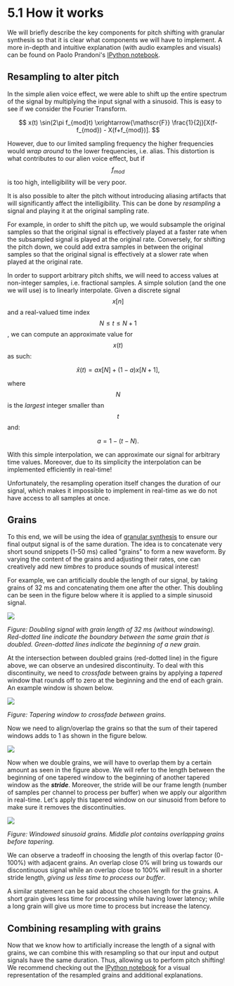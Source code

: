 # 5.1 How it works

We will briefly describe the key components for pitch shifting with granular synthesis so 
that it is clear what components we will have to implement. A more in-depth and intuitive 
explanation \(with audio examples and visuals\) can be found on Paolo Prandoni's 
[IPython notebook](https://github.com/prandoni/COM303-Py3/blob/master/VoiceTransformer/VoiceTransformer.ipynb).

## Resampling to alter pitch <a id="alter_pitch"></a>

In the simple alien voice effect, we were able to shift up the entire spectrum of the signal 
by multiplying the input signal with a sinusoid. This is easy to see if we consider the 
Fourier Transform.

$$
x(t) \sin(2\pi f_{mod}t) \xrightarrow{\mathscr{F}} \frac{1}{2j}[X(f-f_{mod}) - X(f+f_{mod})].
$$

However, due to our limited sampling frequency the higher frequencies would _wrap around_ to 
the lower frequencies, i.e. alias. This distortion is what contributes to our alien voice 
effect, but if $$f_{mod}$$ is too high, intelligibility will be very poor.

It is also possible to alter the pitch without introducing aliasing artifacts that will 
significantly affect the intelligibility. This can be done by _resampling_ a signal and 
playing it at the original sampling rate.

For example, in order to shift the pitch up, we would subsample the original samples so that 
the original signal is effectively played at a faster rate when the subsampled signal is 
played at the original rate. Conversely, for shifting the pitch down, we could add extra 
samples in between the original samples so that the original signal is effectively at a 
slower rate when played at the original rate.

In order to support arbitrary pitch shifts, we will need to access values at non-integer 
samples, i.e. fractional samples. A simple solution \(and the one we will use\) is to 
linearly interpolate. Given a discrete signal $$x[n]$$ and a real-valued time index 
$$N \le t \le N+1$$, we can compute an approximate value for $$x(t)$$ as such:

$$
\hat{x}(t) = ax[N] + (1-a) x[N+1],
$$

where $$N$$ is the _largest_ integer smaller than $$t$$ and:

$$
a = 1 - (t-N).
$$

With this simple interpolation, we can approximate our signal for arbitrary time values. 
Moreover, due to its simplicity the interpolation can be implemented efficiently in real-time!

Unfortunately, the resampling operation itself changes the duration of our signal, which 
makes it impossible to implement in real-time as we do not have access to all samples at once.

## Grains <a id="grains"></a>

To this end, we will be using the idea of [granular synthesis](https://en.wikipedia.org/wiki/Granular_synthesis) 
to ensure our final output signal is of the same duration. The idea is to concatenate very 
short sound snippets \(1-50 ms\) called "grains" to form a new waveform. By varying the 
content of the grains and adjusting their rates, one can creatively add new _timbres_ to 
produce sounds of musical interest!

For example, we can artificially double the length of our signal, by taking grains of 32 ms 
and concatenating them one after the other. This doubling can be seen in the figure below 
where it is applied to a simple sinusoid signal.

![](../.gitbook/assets/doubling_discontinuity.png)

_Figure: Doubling signal with grain length of 32 ms \(without windowing\). Red-dotted line 
indicate the boundary between the same grain that is doubled. Green-dotted lines indicate 
the beginning of a new grain._

At the intersection between doubled grains \(red-dotted line\) in the figure above, we can 
observe an undesired discontinuity. To deal with this discontinuity, we need to _crossfade_ 
between grains by applying a _tapered_ window that rounds off to zero at the beginning and 
the end of each grain. An example window is shown below.

![](../.gitbook/assets/taper_window.png)

_Figure: Tapering window to crossfade between grains._

Now we need to align/overlap the grains so that the sum of their tapered windows adds to 1 
as shown in the figure below.

![](../.gitbook/assets/windows_overlap.png)

Now when we double grains, we will have to overlap them by a certain amount as seen in the 
figure above. We will refer to the length between the beginning of one tapered window to 
the beginning of another tapered window as the _**stride**_. Moreover, the stride will be 
our frame length \(number of samples per channel to process per buffer\) when we apply our 
algorithm in real-time. Let's apply this tapered window on our sinusoid from before to make 
sure it removes the discontinuities.

![](../.gitbook/assets/doubling_continuous.png)

_Figure: Windowed sinusoid grains. Middle plot contains overlapping grains before tapering._

We can observe a tradeoff in choosing the length of this overlap factor \(0-100%\) with 
adjacent grains. An overlap close 0% will bring us towards our discontinuous signal while 
an overlap close to 100% will result in a shorter stride length, _giving us less time to 
process our buffer_.

A similar statement can be said about the chosen length for the grains. A short grain gives 
less time for processing while having lower latency; while a long grain will give us more 
time to process but increase the latency.

## Combining resampling with grains <a id="combining"></a>

Now that we know how to artificially increase the length of a signal with grains, we can 
combine this with resampling so that our input and output signals have the same duration. 
Thus, allowing us to perform pitch shifting! We recommend checking out the 
[IPython notebook](https://nbviewer.jupyter.org/github/prandoni/COM303-Py3/blob/master/VoiceTransformer/VoiceTransformer.ipynb) 
for a visual representation of the resampled grains and additional explanations.

